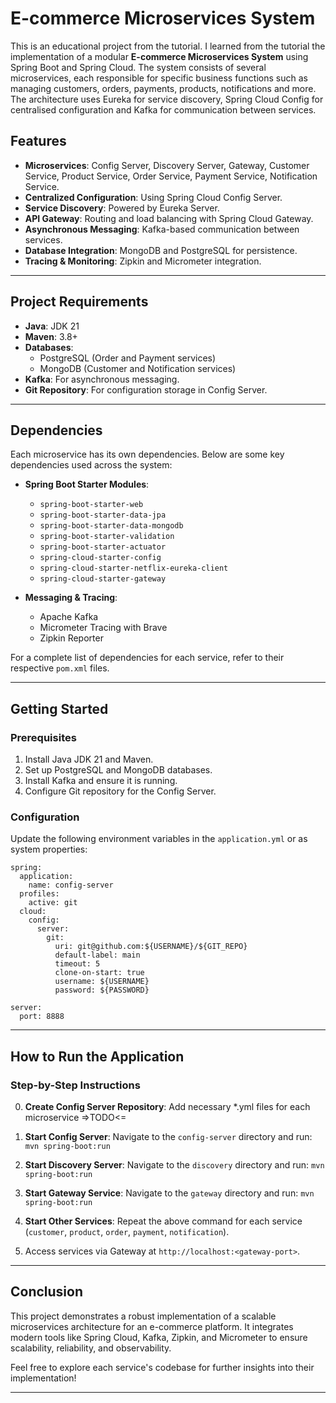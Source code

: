 <artifact type="text/markdown" identifier="ecommerce-microservices-README" title="E-commerce Microservices README">

# E-commerce Microservices System

This is an educational project from the tutorial. I learned from the tutorial the implementation of a modular **E-commerce Microservices System** using Spring Boot and Spring Cloud. The system consists of several microservices, each responsible for specific business functions such as managing customers, orders, payments, products, notifications and more. The architecture uses Eureka for service discovery, Spring Cloud Config for centralised configuration and Kafka for communication between services.

## Features

- **Microservices**: Config Server, Discovery Server, Gateway, Customer Service, Product Service, Order Service, Payment Service, Notification Service.
- **Centralized Configuration**: Using Spring Cloud Config Server.
- **Service Discovery**: Powered by Eureka Server.
- **API Gateway**: Routing and load balancing with Spring Cloud Gateway.
- **Asynchronous Messaging**: Kafka-based communication between services.
- **Database Integration**: MongoDB and PostgreSQL for persistence.
- **Tracing & Monitoring**: Zipkin and Micrometer integration.

---

## Project Requirements

- **Java**: JDK 21
- **Maven**: 3.8+
- **Databases**:
    - PostgreSQL (Order and Payment services)
    - MongoDB (Customer and Notification services)
- **Kafka**: For asynchronous messaging.
- **Git Repository**: For configuration storage in Config Server.

---

## Dependencies

Each microservice has its own dependencies. Below are some key dependencies used across the system:

- **Spring Boot Starter Modules**:
    - `spring-boot-starter-web`
    - `spring-boot-starter-data-jpa`
    - `spring-boot-starter-data-mongodb`
    - `spring-boot-starter-validation`
    - `spring-boot-starter-actuator`
    - `spring-cloud-starter-config`
    - `spring-cloud-starter-netflix-eureka-client`
    - `spring-cloud-starter-gateway`

- **Messaging & Tracing**:
    - Apache Kafka
    - Micrometer Tracing with Brave
    - Zipkin Reporter

For a complete list of dependencies for each service, refer to their respective `pom.xml` files.

---

## Getting Started

### Prerequisites

1. Install Java JDK 21 and Maven.
2. Set up PostgreSQL and MongoDB databases.
3. Install Kafka and ensure it is running.
4. Configure Git repository for the Config Server.

### Configuration

Update the following environment variables in the `application.yml` or as system properties:

```
spring:
  application:
    name: config-server
  profiles:
    active: git
  cloud:
    config:
      server:
        git:
          uri: git@github.com:${USERNAME}/${GIT_REPO}
          default-label: main
          timeout: 5
          clone-on-start: true
          username: ${USERNAME}
          password: ${PASSWORD}

server:
  port: 8888
```

---

## How to Run the Application

### Step-by-Step Instructions

0. **Create Config Server Repository**:
    Add necessary *.yml files for each microservice =>TODO<=
1. **Start Config Server**:
   Navigate to the `config-server` directory and run: ```mvn spring-boot:run```

2. **Start Discovery Server**:
   Navigate to the `discovery` directory and run: ```mvn spring-boot:run```

3. **Start Gateway Service**:
   Navigate to the `gateway` directory and run: ```mvn spring-boot:run```

4. **Start Other Services**:
   Repeat the above command for each service (`customer`, `product`, `order`, `payment`, `notification`).

5. Access services via Gateway at `http://localhost:<gateway-port>`.

---

## Conclusion

This project demonstrates a robust implementation of a scalable microservices architecture for an e-commerce platform. It integrates modern tools like Spring Cloud, Kafka, Zipkin, and Micrometer to ensure scalability, reliability, and observability.

Feel free to explore each service's codebase for further insights into their implementation!

---
</artifact>


